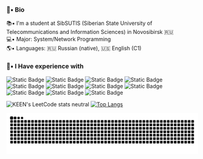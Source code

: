 ### 💾▪️ Bio
  📚▪️ I'm a student at SibSUTIS (Siberian State University of Telecommunications and Information Sciences) in Novosibirsk 🇷🇺\
  💻▪️ Major: System/Network Programming\
  🌎▪️ Languages: 🇷🇺 Russian (native), 🇺🇸 English (C1)
 <br>

### 📝▪️ I Have experience with
 ![Static Badge](https://img.shields.io/badge/C-blue?logo=c&logoColor=white)
 ![Static Badge](https://img.shields.io/badge/C%2B%2B-blue?logo=cplusplus&logoColor=white)
 ![Static Badge](https://img.shields.io/badge/OpenMP-blue?logo=c&logoColor=white)
 ![Static Badge](https://img.shields.io/badge/SFML-white?logo=sfml)
 ![Static Badge](https://img.shields.io/badge/Makefile-blue?logo=make&logoColor=white)
 ![Static Badge](https://img.shields.io/badge/CMake-blue?logo=cmake&logoColor=white)
 ![Static Badge](https://img.shields.io/badge/Mikrotik-black?logo=mikrotik&logoColor=white)
 ![Static Badge](https://img.shields.io/badge/Docker-%237fcdff?logo=docker&logoColor=white)
 ![Static Badge](https://img.shields.io/badge/Git-orange?logo=git&logoColor=white)
 ![Static Badge](https://img.shields.io/badge/Linux-orange?logo=Linux&logoColor=black)
 ![Static Badge](https://img.shields.io/badge/Bash-black?logo=gnubash&logoColor=white)

 ![KEEN's LeetCode stats neutral](https://leetcode-badge-sage.vercel.app/badge/1KEEN1?theme=neutral) [![Top Langs](https://github-readme-stats.vercel.app/api/top-langs/?username=1KEEN1&layout=compact)](https://github.com/1KEEN1/github-readme-stats)
 <br>

<picture>
  <source media="(prefers-color-scheme: dark)" srcset="https://raw.githubusercontent.com/1KEEN1/1KEEN1/output/github-contribution-grid-snake-dark.svg">
  <source media="(prefers-color-scheme: light)" srcset="https://raw.githubusercontent.com/1KEEN1/1KEEN1/output/github-contribution-grid-snake.svg">
  <img alt="github contribution grid snake animation" src="https://raw.githubusercontent.com/1KEEN1/1KEEN1/output/github-contribution-grid-snake.svg">
</picture>
